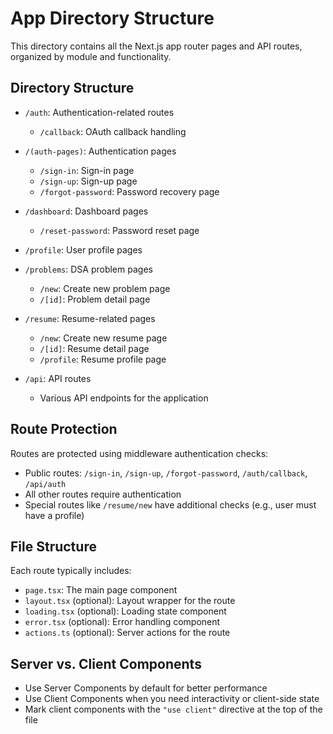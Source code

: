 # App Directory Structure

This directory contains all the Next.js app router pages and API routes, organized by module and functionality.

## Directory Structure

- `/auth`: Authentication-related routes
  - `/callback`: OAuth callback handling

- `/(auth-pages)`: Authentication pages
  - `/sign-in`: Sign-in page
  - `/sign-up`: Sign-up page
  - `/forgot-password`: Password recovery page

- `/dashboard`: Dashboard pages
  - `/reset-password`: Password reset page

- `/profile`: User profile pages

- `/problems`: DSA problem pages
  - `/new`: Create new problem page
  - `/[id]`: Problem detail page

- `/resume`: Resume-related pages
  - `/new`: Create new resume page
  - `/[id]`: Resume detail page
  - `/profile`: Resume profile page

- `/api`: API routes
  - Various API endpoints for the application

## Route Protection

Routes are protected using middleware authentication checks:

- Public routes: `/sign-in`, `/sign-up`, `/forgot-password`, `/auth/callback`, `/api/auth`
- All other routes require authentication
- Special routes like `/resume/new` have additional checks (e.g., user must have a profile)

## File Structure

Each route typically includes:

- `page.tsx`: The main page component
- `layout.tsx` (optional): Layout wrapper for the route
- `loading.tsx` (optional): Loading state component
- `error.tsx` (optional): Error handling component
- `actions.ts` (optional): Server actions for the route

## Server vs. Client Components

- Use Server Components by default for better performance
- Use Client Components when you need interactivity or client-side state
- Mark client components with the `"use client"` directive at the top of the file 
